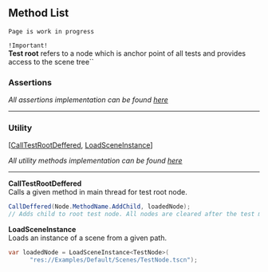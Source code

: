 Method List
---

`Page is work in progress`

`!Important!`\
**Test root** refers to a node which is anchor point of all tests and provides access to the scene tree``

### Assertions

*All assertions implementation can be found [here](https://github.com/RedouxG/SGT/blob/main/addons/SGT/Core/Assertions.cs)*

---

### Utility

[[CallTestRootDeffered](#CallTestRootDeffered), [LoadSceneInstance](#LoadSceneInstance)]

*All utility methods implementation can be found [here](https://github.com/RedouxG/SGT/blob/main/addons/SGT/Core/Attributes.cs)*

---

<a name="CallDeffered">**CallTestRootDeffered**</a>\
Calls a given method in main thread for test root node.

```c#
CallDeffered(Node.MethodName.AddChild, loadedNode);
// Adds child to root test node. All nodes are cleared after the test method is finished
```

<a name="LoadSceneInstance<T>(string path)">**LoadSceneInstance**</a>\
Loads an instance of a scene from a given path.

```c#
var loadedNode = LoadSceneInstance<TestNode>(
      "res://Examples/Default/Scenes/TestNode.tscn");
```